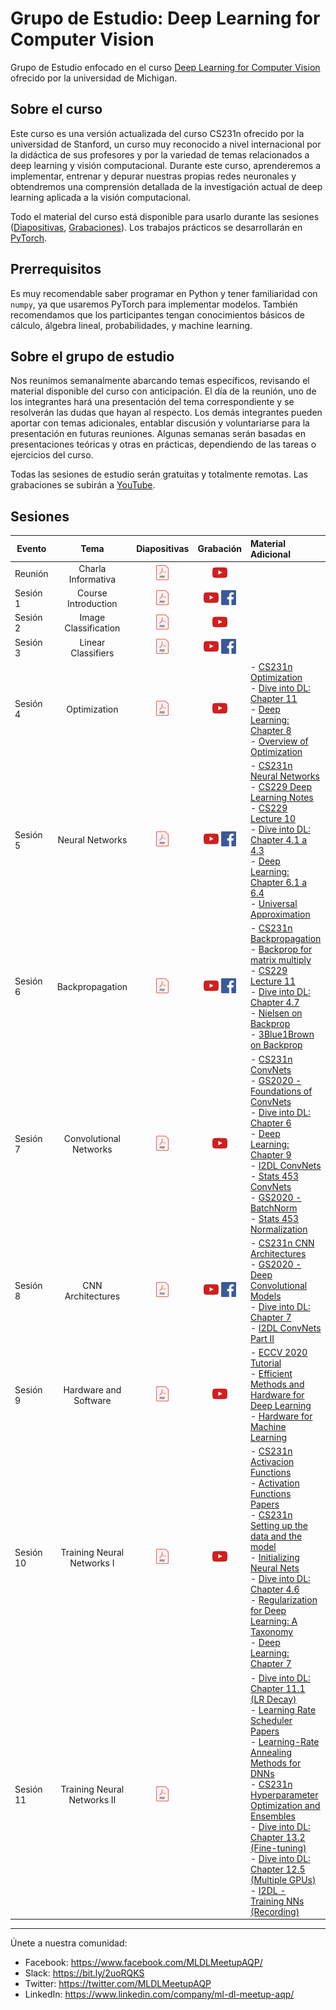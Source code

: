 # Grupo de Estudio: Deep Learning for Computer Vision

Grupo de Estudio enfocado en el curso [Deep Learning for Computer Vision](https://web.eecs.umich.edu/~justincj/teaching/eecs498/FA2020/) ofrecido por la universidad de Michigan.


## Sobre el curso

Este curso es una versión actualizada del curso CS231n ofrecido por la universidad de Stanford, un curso muy reconocido a nivel internacional por la didáctica de sus profesores y por la variedad de temas relacionados a deep learning y visión computacional. Durante este curso, aprenderemos a implementar, entrenar y depurar nuestras propias redes neuronales y obtendremos una comprensión detallada de la investigación actual de deep learning aplicada a la visión computacional.

Todo el material del curso está disponible para usarlo durante las sesiones ([Diapositivas]( https://web.eecs.umich.edu/~justincj/teaching/eecs498/FA2020/schedule.html), [Grabaciones]( https://www.youtube.com/playlist?list=PL5-TkQAfAZFbzxjBHtzdVCWE0Zbhomg7r)). Los trabajos prácticos se desarrollarán en [PyTorch](https://pytorch.org/).

## Prerrequisitos

Es muy recomendable saber programar en Python y tener familiaridad con `numpy`, ya que usaremos PyTorch para implementar modelos. También recomendamos que los participantes tengan conocimientos básicos de cálculo, álgebra lineal, probabilidades, y machine learning.

## Sobre el grupo de estudio

Nos reunimos semanalmente abarcando temas específicos, revisando el material disponible del curso con anticipación. El día de la reunión, uno de los integrantes hará una presentación del tema correspondiente y se resolverán las dudas que hayan al respecto. Los demás integrantes pueden aportar con temas adicionales, entablar discusión y voluntariarse para la presentación en futuras reuniones. Algunas semanas serán basadas en presentaciones teóricas y otras en prácticas, dependiendo de las tareas o ejercicios del curso.

Todas las sesiones de estudio serán gratuitas y totalmente remotas. Las grabaciones se subirán a [YouTube](https://www.youtube.com/channel/UCZymp9hXtXiGm4RigjLUScA).

## Sesiones

Evento | Tema  | Diapositivas | Grabación | Material Adicional |
-----| :-: | :-: | :-: | :- |
Reunión | Charla Informativa |  [![](./imgs/icon_pdf.png)](https://drive.google.com/file/d/1f5FFv_rS0-u1QiM5lA6stDs_W0MF0GwJ/view?usp=sharing) | [![](./imgs/icon_youtube.png)](https://youtu.be/_S_yjoUuOnI) | |
Sesión 1 | Course Introduction  | [![](./imgs/icon_pdf.png)](https://drive.google.com/file/d/106h5P95rDPnTe-8SZaXVvOC3mMMxw8q5/view?usp=sharing) | [![](./imgs/icon_youtube.png)](https://www.youtube.com/watch?v=ddg7kkJhYN0) [![](./imgs/icon_fb.png)](https://www.facebook.com/MLDLMeetupAQP/videos/863752677816357) | |
Sesión 2 |	Image Classification | [![](./imgs/icon_pdf.png)](https://web.eecs.umich.edu/~justincj/slides/eecs498/FA2020/598_FA2020_lecture02.pdf)  | [![](./imgs/icon_youtube.png)](https://youtu.be/iQhgJ6JxGvQ) |
Sesión 3	| Linear Classifiers | [![](./imgs/icon_pdf.png)](https://web.eecs.umich.edu/~justincj/slides/eecs498/498_FA2019_lecture03.pdf) | [![](./imgs/icon_youtube.png)](https://youtu.be/sk0d7u0C6aQ)  [![](./imgs/icon_fb.png)](https://www.facebook.com/MLDLMeetupAQP/videos/373565957385710) | |
Sesión 4	| Optimization | [![](./imgs/icon_pdf.png)](https://web.eecs.umich.edu/~justincj/slides/eecs498/498_FA2019_lecture04.pdf) | [![](./imgs/icon_youtube.png)](https://youtu.be/x6XW6QEBG10) | - [CS231n Optimization](https://cs231n.github.io/optimization-1/) <br> - [Dive into DL: Chapter 11](https://d2l.ai/chapter_optimization/index.html) <br> - [Deep Learning: Chapter 8](https://www.deeplearningbook.org/contents/optimization.html) <br> - [Overview of Optimization](https://ruder.io/optimizing-gradient-descent/) |
Sesión 5 | Neural Networks | [![](./imgs/icon_pdf.png)](https://web.eecs.umich.edu/~justincj/slides/eecs498/FA2020/598_FA2020_lecture05.pdf) | [![](./imgs/icon_youtube.png)](https://youtu.be/-dfgB88YGcM) [![](./imgs/icon_fb.png)](https://www.facebook.com/2048615358524178/videos/968768317211064) | - [CS231n Neural Networks](https://cs231n.github.io/neural-networks-1/) <br> - [CS229 Deep Learning Notes](http://cs229.stanford.edu/notes2020spring/cs229-notes-deep_learning.pdf) <br> - [CS229 Lecture 10](https://youtu.be/mpJ2bFF6o8s) <br> - [Dive into DL: Chapter 4.1 a 4.3](https://d2l.ai/chapter_multilayer-perceptrons/index.html) <br> - [Deep Learning: Chapter 6.1 a 6.4](https://www.deeplearningbook.org/contents/mlp.html) <br> - [Universal Approximation](http://neuralnetworksanddeeplearning.com/chap4.html)
Sesión 6 | Backpropagation | [![](./imgs/icon_pdf.png)](https://web.eecs.umich.edu/~justincj/slides/eecs498/FA2020/598_FA2020_lecture06.pdf) | [![](./imgs/icon_youtube.png)](https://youtu.be/a8bpxNea7iw) [![](./imgs/icon_fb.png)](https://www.facebook.com/2048615358524178/videos/1012969096174573) | - [CS231n Backpropagation](http://cs231n.github.io/optimization-2/) <br> - [Backprop for matrix multiply](https://web.eecs.umich.edu/~justincj/teaching/eecs498/FA2020/linear-backprop.html) <br> - [CS229 Lecture 11](https://youtu.be/4wmqDaFhs9E) <br> - [Dive into DL: Chapter 4.7](https://d2l.ai/chapter_multilayer-perceptrons/backprop.html) <br> - [Nielsen on Backprop](http://neuralnetworksanddeeplearning.com/chap2.html) <br> - [3Blue1Brown on Backprop](https://youtu.be/Ilg3gGewQ5U)
Sesión 7 | Convolutional Networks | [![](./imgs/icon_pdf.png)](https://web.eecs.umich.edu/~justincj/slides/eecs498/FA2020/598_FA2020_lecture07.pdf) | [![](./imgs/icon_youtube.png)](https://youtu.be/zjKGhAazSEs) | - [CS231n ConvNets](https://cs231n.github.io/convolutional-networks/) <br> - [GS2020 - Foundations of ConvNets](https://www.youtube.com/watch?v=woWI5Fh88iI) <br> - [Dive into DL: Chapter 6](https://d2l.ai/chapter_convolutional-neural-networks/index.html) <br> - [Deep Learning: Chapter 9](https://www.deeplearningbook.org/contents/convnets.html) <br> - [I2DL ConvNets](https://www.youtube.com/watch?v=Xa8d_j5f2pI) <br> - [Stats 453 ConvNets](https://www.youtube.com/watch?v=7ftuaShIzhc) <br> - [GS2020 - BatchNorm](https://youtu.be/cotl5GDdXo8?t=1823) <br> - [Stats 453 Normalization](https://www.youtube.com/watch?v=xk6qb2IePaE&list=PLTKMiZHVd_2KJtIXOW0zFhFfBaJJilH51&index=81)
Sesión 8 | CNN Architectures | [![](./imgs/icon_pdf.png)](https://web.eecs.umich.edu/~justincj/slides/eecs498/FA2020/598_FA2020_lecture08.pdf) | [![](./imgs/icon_youtube.png)](https://youtu.be/JNg6WAW1OeI) [![](./imgs/icon_fb.png)](https://fb.watch/7G71GTbDFP/) | - [CS231n CNN Architectures](https://cs231n.github.io/convolutional-networks/#architectures) <br> - [GS2020 - Deep Convolutional Models](https://youtu.be/yx3yaX-yAgg) <br> - [Dive into DL: Chapter 7](https://d2l.ai/chapter_convolutional-modern/index.html) <br> - [I2DL ConvNets Part II](https://youtu.be/jUZc0pzKUvM)
Sesión 9 | Hardware and Software | [![](./imgs/icon_pdf.png)](https://web.eecs.umich.edu/~justincj/slides/eecs498/FA2020/598_FA2020_lecture09.pdf) | [![](./imgs/icon_youtube.png)](https://youtu.be/3XjVMzJS7oU) | - [ECCV 2020 Tutorial](https://nvlabs.github.io/eccv2020-mixed-precision-tutorial/) <br> - [Efficient Methods and Hardware for Deep Learning](https://youtu.be/eZdOkDtYMoo) <br> - [Hardware for Machine Learning](https://inst.eecs.berkeley.edu/~ee290-2/sp21/)
Sesión 10 | Training Neural Networks I | [![](./imgs/icon_pdf.png)](https://web.eecs.umich.edu/~justincj/slides/eecs498/FA2020/598_FA2020_lecture10.pdf) | [![](./imgs/icon_youtube.png)](https://youtu.be/OGOkZwk-uM0) | - [CS231n Activacion Functions](https://cs231n.github.io/neural-networks-1/#actfun) <br> - [Activation Functions Papers](https://paperswithcode.com/methods/category/activation-functions)  <br> - [CS231n Setting up the data and the model](https://cs231n.github.io/neural-networks-2/)  <br> - [Initializing Neural Nets](https://www.deeplearning.ai/ai-notes/initialization/)  <br> - [Dive into DL: Chapter 4.6](https://d2l.ai/chapter_multilayer-perceptrons/dropout.html)<br> - [Regularization for Deep Learning: A Taxonomy](https://arxiv.org/abs/1710.10686)  <br> - [Deep Learning: Chapter 7](https://www.deeplearningbook.org/contents/regularization.html)
Sesión 11 | Training Neural Networks II | [![](./imgs/icon_pdf.png)](https://web.eecs.umich.edu/~justincj/slides/eecs498/FA2020/598_FA2020_lecture11.pdf) |  | - [Dive into DL: Chapter 11.1 (LR Decay)](https://d2l.ai/chapter_optimization/lr-scheduler.html) <br> - [Learning Rate Scheduler Papers](https://paperswithcode.com/methods/category/learning-rate-schedules)  <br> - [Learning-Rate Annealing Methods for DNNs](https://www.mdpi.com/2079-9292/10/16/2029)  <br> - [CS231n Hyperparameter Optimization and Ensembles](https://cs231n.github.io/neural-networks-3/#hyper)  <br> - [Dive into DL: Chapter 13.2 (Fine-tuning)](https://d2l.ai/chapter_computer-vision/fine-tuning.html)<br>  - [Dive into DL: Chapter 12.5 (Multiple GPUs)](https://d2l.ai/chapter_computational-performance/multiple-gpus.html)  <br> - [I2DL - Training NNs (Recording)](https://youtu.be/-l_f5TeG_fo)

____
Únete a nuestra comunidad:
- Facebook: https://www.facebook.com/MLDLMeetupAQP/
- Slack: https://bit.ly/2uoRQKS
- Twitter: https://twitter.com/MLDLMeetupAQP
- LinkedIn: https://www.linkedin.com/company/ml-dl-meetup-aqp/
